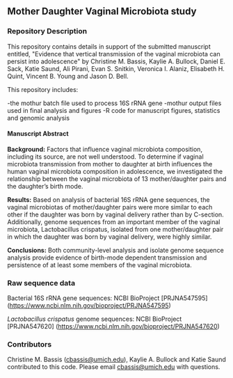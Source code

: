 ## Mother Daughter Vaginal Microbiota study

### Repository Description
This repository contains details in support of the submitted manuscript entitled, "Evidence that vertical transmission of the vaginal microbiota can persist into adolescence" by Christine M. Bassis, Kaylie A. Bullock, Daniel E. Sack, Katie Saund, Ali Pirani, Evan S. Snitkin, Veronica I. Alaniz, Elisabeth H. Quint, Vincent B. Young and Jason D. Bell.

This repository includes:

 -the mothur batch file used to process 16S rRNA gene
 -mothur output files used in final analysis and figures
 -R code for manuscript figures, statistics and genomic analysis
  
#### Manuscript Abstract
**Background:** Factors that influence vaginal microbiota composition, including its source, are not well understood. To determine if vaginal microbiota transmission from mother to daughter at birth influences the human vaginal microbiota composition in adolescence, we investigated the relationship between the vaginal microbiota of 13 mother/daughter pairs and the daughter’s birth mode. 

**Results:** Based on analysis of bacterial 16S rRNA gene sequences, the vaginal microbiotas of mother/daughter pairs were more similar to each other if the daughter was born by vaginal delivery rather than by C-section. Additionally, genome sequences from an important member of the vaginal microbiota, Lactobacillus crispatus, isolated from one mother/daughter pair in which the daughter was born by vaginal delivery, were highly similar. 

**Conclusions:** Both community-level analysis and isolate genome sequence analysis provide evidence of birth-mode dependent transmission and persistence of at least some members of the vaginal microbiota.

### Raw sequence data
Bacterial 16S rRNA gene sequences: NCBI BioProject [PRJNA547595]
(https://www.ncbi.nlm.nih.gov/bioproject/PRJNA547595)

*Lactobacillus crispatus* genome sequences: NCBI BioProject [PRJNA547620]
(https://www.ncbi.nlm.nih.gov/bioproject/PRJNA547620)

### Contributors
Christine M. Bassis (cbassis@umich.edu), Kaylie A. Bullock and Katie Saund contributed to this code. Please email cbassis@umich.edu with questions.
